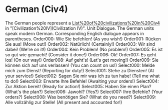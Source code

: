 # German (Civ4)

The German people represent a [List%20of%20civilizations%20in%20Civ4](civilization) in "[Civilization%20IV](Civilization IV)".
Unit Dialogue.
The German units speak modern German. Corresponding English dialogue appears in parentheses.
Order000: Wie Sie befehlen! (As you wish!)
Order001: Rücken Sie aus! (Move out!)
Order002: Natürlich! (Certainly!)
Order003: Wir sind dabei! (We're on it!)
Order004: Kein Problem! (No problem!)
Order005: Es ist so gut wie gemacht! (Consider it done!)
Order006: Ok!
Order007: Es geht los! (On our way!)
Order008: Auf geht's! (Let's get moving!)
Order009: Sie können sich auf uns verlassen! (You can count on us!)
Select000: Melde mich zum Dienst! (Reporting for duty!)
Select001: Stehe zu Diensten! (At your service!)
Select002: Sagen Sie mir was ich zu tun habe! (Tell me what to do!)
Select003: Erwarte Ihre Befehle! (Awaiting your orders!)
Select004: Zur Aktion bereit! (Ready for action!)
Select005: Haben Sie einen Plan? (What's the plan?)
Select006: Jawohl? (Yes?)
Select007: Ihre Befehle? (Your orders?)
Select008: Was benötigen Sie? (What do you need?)
Select009: Alle vollzählig zur Stelle! (All present and accounted for!)